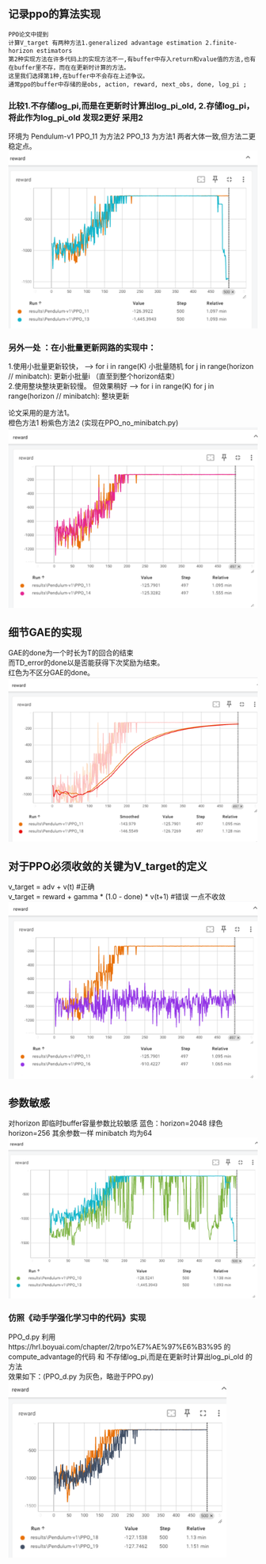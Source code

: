 ## 记录ppo的算法实现
    PPO论文中提到
    计算V_target 有两种方法1.generalized advantage estimation 2.finite-horizon estimators
    第2种实现方法在许多代码上的实现方法不一,有buffer中存入return和value值的方法,也有在buffer里不存，而在在更新时计算的方法。
    这里我们选择第1种,在buffer中不会存在上述争议。
    通常ppo的buffer中存储的是obs, action, reward, next_obs, done, log_pi ;
### 比较1.不存储log_pi,而是在更新时计算出log_pi_old, 2.存储log_pi，将此作为log_pi_old 发现2更好 采用2
环境为 Pendulum-v1
PPO_11 为方法2 PPO_13 为方法1 两者大体一致,但方法二更稳定点。
![alt text](image.png)

### 另外一处 ：在小批量更新网路的实现中：  
1.使用小批量更新较快，   --> for i in range(K) 小批量随机 for j in range(horizon // minibatch): 更新小批量i （直至到整个horizon结束）  
2.使用整块整块更新较慢。 但效果稍好  --> for i in range(K) for j in range(horizon // minibatch): 整块更新

论文采用的是方法1。   
橙色方法1 粉紫色方法2  (实现在PPO_no_minibatch.py)
![alt text](image-2.png)
## 细节GAE的实现
GAE的done为一个时长为T的回合的结束   
而TD_error的done以是否能获得下次奖励为结束。  
红色为不区分GAE的done。
![alt text](image-4.png)  
## 对于PPO必须收敛的关键为V_target的定义
v_target = adv + v(t) #正确  
v_target = reward + gamma * (1.0 - done) * v(t+1) #错误  一点不收敛  
![alt text](image-3.png)
## 参数敏感
对horizon 即临时buffer容量参数比较敏感
蓝色：horizon=2048 绿色 horizon=256 其余参数一样 minibatch 均为64
![alt text](image-1.png)

### 仿照《动手学强化学习中的代码》实现
PPO_d.py 利用https://hrl.boyuai.com/chapter/2/trpo%E7%AE%97%E6%B3%95 的compute_advantage的代码
和 不存储log_pi,而是在更新时计算出log_pi_old 的方法  
效果如下：(PPO_d.py 为灰色，略逊于PPO.py)
![alt text](image-5.png)